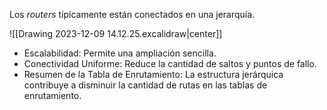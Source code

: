 Los *routers* típicamente están conectados en una jerarquía.

![[Drawing 2023-12-09 14.12.25.excalidraw|center]]

- Escalabilidad: Permite una ampliación sencilla.
- Conectividad Uniforme: Reduce la cantidad de saltos y puntos de fallo.
- Resumen de la Tabla de Enrutamiento: La estructura jerárquica contribuye a disminuir la cantidad de rutas en las tablas de enrutamiento.